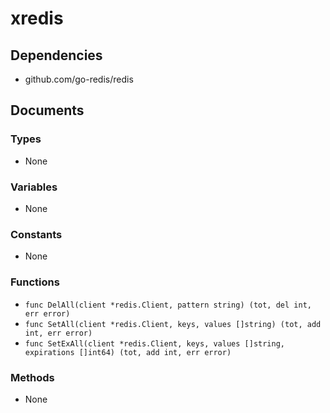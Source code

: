 # xredis

## Dependencies

+ github.com/go-redis/redis

## Documents

### Types

+ None

### Variables

+ None

### Constants

+ None

### Functions

+ `func DelAll(client *redis.Client, pattern string) (tot, del int, err error)`
+ `func SetAll(client *redis.Client, keys, values []string) (tot, add int, err error)`
+ `func SetExAll(client *redis.Client, keys, values []string, expirations []int64) (tot, add int, err error)`

### Methods

+ None

